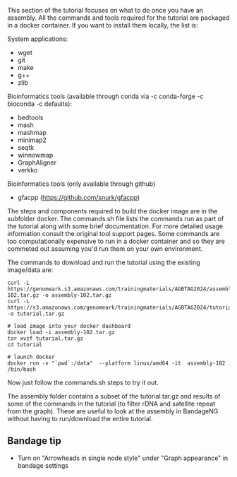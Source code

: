 This section of the tutorial focuses on what to do once you have an assembly. All the commands and tools required for the tutorial are packaged in a docker container. If you want to install them locally, the list is:

System applications:
- wget
- git
- make
- g++
- zlib

Bioinformatics tools (available through conda via -c conda-forge -c bioconda -c defaults):
- bedtools
- mash
- mashmap
- minimap2
- seqtk
- winnowmap
- GraphAligner
- verkko
  
Bioinformatics tools (only available through github)
- gfacpp (https://github.com/snurk/gfacpp)

The steps and components required to build the docker image are in the subfolder docker. The commands.sh file lists the commands run as part of the tutorial along with some brief documentation. For more detailed usage information consult the original tool support pages. Some commands are too computationally expensive to run in a docker container and so they are commeted out assuming you'd run them on your own environment.

The commands to download and run the tutorial using the existing image/data are:

    curl -L https://genomeark.s3.amazonaws.com/trainingmaterials/AGBTAG2024/assembly-102.tar.gz -o assembly-102.tar.gz
    curl -L https://s3.amazonaws.com/genomeark/trainingmaterials/AGBTAG2024/tutorial.tar.gz -o tutorial.tar.gz

    # load image into your docker dashboard
    docker load -i assembly-102.tar.gz
    tar xvzf tutorial.tar.gz
    cd tutorial

    # launch docker
    docker run -v "`pwd`:/data"  --platform linux/amd64 -it  assembly-102 /bin/bash

Now just follow the commands.sh steps to try it out.

The assembly folder contains a subset of the tutorial.tar.gz and results of some of the commands in the tutorial (to filter rDNA and satellite repeat from the graph). These are useful to look at the assembly in BandageNG without having to run/download the entire tutorial.

## Bandage tip
* Turn on "Arrowheads in single node style" under "Graph appearance" in bandage settings

